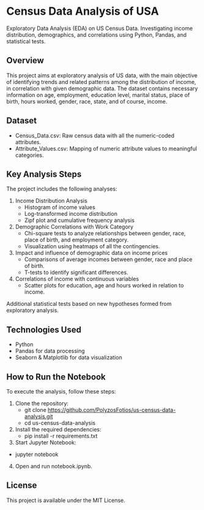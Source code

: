 # Census Data Analysis of USA
Exploratory Data Analysis (EDA) on US Census Data. Investigating income distribution, demographics, and correlations using Python, Pandas, and statistical tests.

## Overview

This project aims at exploratory analysis of US data, with the main objective of identifying trends and related patterns among the distribution of income, in correlation with given demographic data. The dataset contains necessary information on age, employment, education level, marital status, place of birth, hours worked, gender, race, state, and of course, income.

## Dataset

* Census_Data.csv: Raw census data with all the numeric-coded attributes.
* Attribute_Values.csv: Mapping of numeric attribute values to meaningful categories.

## Key Analysis Steps

The project includes the following analyses:

1. Income Distribution Analysis
    * Histogram of income values
    * Log-transformed income distribution
    * Zipf plot and cumulative frequency analysis
2. Demographic Correlations with Work Category
    * Chi-square tests to analyze relationships between gender, race, place of birth, and employment category.
    * Visualization using heatmaps of all the contingencies.
3. Impact and influence of demographic data on income prices
    * Comparisons of average incomes between gender, race and place of birth.
    * T-tests to identify significant differences.
4. Correlations of income with continuous variables
    * Scatter plots for education, age and hours worked in relation to income.
  
Additional statistical tests based on new hypotheses formed from exploratory analysis.

## Technologies Used

* Python
* Pandas for data processing
* Seaborn & Matplotlib for data visualization

## How to Run the Notebook

To execute the analysis, follow these steps:
1. Clone the repository:
   * git clone https://github.com/PolyzosFotios/us-census-data-analysis.git
   * cd us-census-data-analysis
2. Ιnstall the required dependencies:
   * pip install -r requirements.txt
3.	Start Jupyter Notebook:
   * jupyter notebook
4.	Open and run notebook.ipynb.

## License

This project is available under the MIT License.
